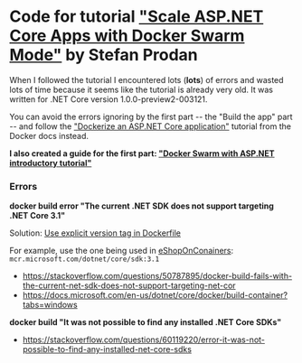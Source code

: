 # Code for tutorial ["Scale ASP.NET Core Apps with Docker Swarm Mode"](https://www.pluralsight.com/guides/scale-asp-net-core-apps-with-docker-swarm-mode) by Stefan Prodan

When I followed the tutorial I encountered lots (**lots**) of errors and wasted lots of time because it seems like the tutorial is already very old. It was written for .NET Core version 1.0.0-preview2-003121.

You can avoid the errors ignoring by the first part  -- the "Build the app" part -- and follow the ["Dockerize an ASP.NET Core application"](https://docs.docker.com/engine/examples/dotnetcore/) tutorial from the Docker docs instead.


**I also created a guide for the first part: ["Docker Swarm with ASP.NET introductory tutorial"](https://jeremiahflaga.github.io/2020/09/01/docker-swarm-with-aspnet-tutorial)**


### Errors

**docker build error "The current .NET SDK does not support targeting .NET Core 3.1"**

Solution: [Use explicit version tag in Dockerfile](https://github.com/OmniSharp/generator-aspnet/pull/854)

For example, use the one being used in [eShopOnConainers](https://github.com/dotnet-architecture/eShopOnContainers/blob/dev/src/Services/Basket/Basket.API/Dockerfile): `mcr.microsoft.com/dotnet/core/sdk:3.1`


- https://stackoverflow.com/questions/50787895/docker-build-fails-with-the-current-net-sdk-does-not-support-targeting-net-cor
- https://docs.microsoft.com/en-us/dotnet/core/docker/build-container?tabs=windows

**docker build "It was not possible to find any installed .NET Core SDKs"**

- https://stackoverflow.com/questions/60119220/error-it-was-not-possible-to-find-any-installed-net-core-sdks
